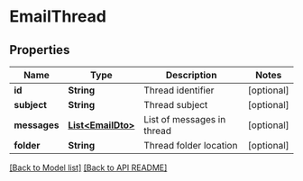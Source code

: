 
# EmailThread
## Properties
Name | Type | Description | Notes
------------ | ------------- | ------------- | -------------
**id** | **String** | Thread identifier              |  [optional]
**subject** | **String** | Thread subject              |  [optional]
**messages** | [**List&lt;EmailDto&gt;**](EmailDto.md) | List of messages in thread              |  [optional]
**folder** | **String** | Thread folder location              |  [optional]




[[Back to Model list]](Models.md) [[Back to API README]](README.md)

